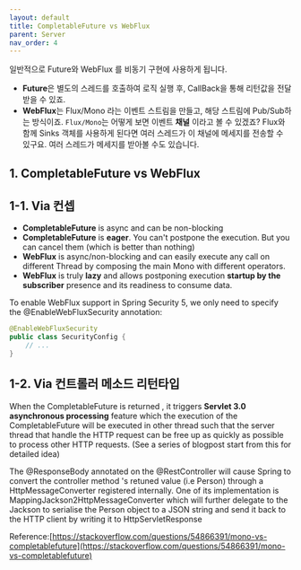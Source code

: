 ```yaml
---
layout: default
title: CompletableFuture vs WebFlux
parent: Server
nav_order: 4
---
```


일반적으로 Future와 WebFlux 를 비동기 구현에 사용하게 됩니다.
* **Future**은 별도의 스레드를 호출하여 로직 실행 후, CallBack을 통해 리턴값을 전달받을 수 있죠.
* **WebFlux**는 Flux/Mono 라는 이벤트 스트림을 만들고, 해당 스트림에 Pub/Sub하는 방식이죠. `Flux/Mono`는 어떻게 보면 이벤트 **채널** 이라고 볼 수 있겠죠? Flux와 함께 Sinks 객체를 사용하게 된다면 여러 스레드가 이 채널에 메세지를 전송할 수 있구요. 여러 스레드가 메세지를 받아볼 수도 있습니다.

## 1. CompletableFuture vs WebFlux
## 1-1. Via 컨셉

* **CompletableFuture** is async and can be non-blocking
* **CompletableFuture** is **eager**. You can't postpone the execution. But you can cancel them (which is better than nothing)
* **WebFlux** is async/non-blocking and can easily execute any call on different Thread by composing the main Mono with different operators.
* **WebFlux** is truly **lazy** and allows postponing execution **startup by the subscriber** presence and its readiness to consume data.


To enable WebFlux support in Spring Security 5, we only need to specify the @EnableWebFluxSecurity annotation:
```java
@EnableWebFluxSecurity
public class SecurityConfig {
    // ...
}
```

## 1-2. Via 컨트롤러 메소드 리턴타입

When the CompletableFuture is returned , it triggers **Servlet 3.0 asynchronous processing** feature which the execution of the CompletableFuture will be executed in other thread such that the server thread that handle the HTTP request can be free up as quickly as possible to process other HTTP requests. (See a series of blogpost start from this for detailed idea)

The @ResponseBody annotated on the @RestController will cause Spring to convert the controller method 's retuned value (i.e Person) through a HttpMessageConverter registered internally. One of its implementation is MappingJackson2HttpMessageConverter which will further delegate to the Jackson to serialise the Person object to a JSON string and send it back to the HTTP client by writing it to HttpServletResponse

Reference:[https://stackoverflow.com/questions/54866391/mono-vs-completablefuture](https://stackoverflow.com/questions/54866391/mono-vs-completablefuture)


